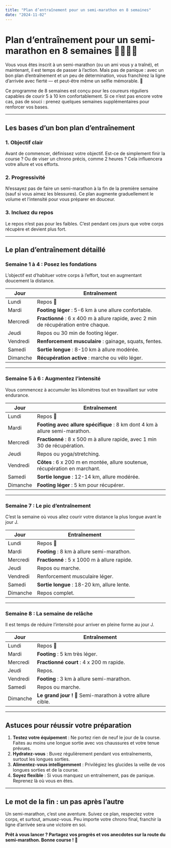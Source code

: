 ```yaml
---
title: "Plan d’entraînement pour un semi-marathon en 8 semaines"
date: "2024-11-02"
---
```


# Plan d’entraînement pour un semi-marathon en 8 semaines 🏃‍♂️🏃‍♀️

Vous vous êtes inscrit à un semi-marathon (ou un ami vous y a traîné), et maintenant, il est temps de passer à l’action. Mais pas de panique : avec un bon plan d’entraînement et un peu de détermination, vous franchirez la ligne d’arrivée avec fierté — et peut-être même un selfie mémorable. 📸

Ce programme de 8 semaines est conçu pour les coureurs réguliers capables de courir 5 à 10 km confortablement. Si ce n’est pas encore votre cas, pas de souci : prenez quelques semaines supplémentaires pour renforcer vos bases.

---

## **Les bases d’un bon plan d’entraînement**

### 1. **Objectif clair**

Avant de commencer, définissez votre objectif. Est-ce de simplement finir la course ? Ou de viser un chrono précis, comme 2 heures ? Cela influencera votre allure et vos efforts.

### 2. **Progressivité**

N’essayez pas de faire un semi-marathon à la fin de la première semaine (sauf si vous aimez les blessures). Ce plan augmente graduellement le volume et l’intensité pour vous préparer en douceur.

### 3. **Incluez du repos**

Le repos n’est pas pour les faibles. C’est pendant ces jours que votre corps récupère et devient plus fort.

---

## **Le plan d’entraînement détaillé**

### **Semaine 1 à 4 : Posez les fondations**

L’objectif est d’habituer votre corps à l’effort, tout en augmentant doucement la distance.

| Jour     | Entraînement                                                                         |
| -------- | ------------------------------------------------------------------------------------ |
| Lundi    | Repos 🛌                                                                             |
| Mardi    | **Footing léger** : 5-6 km à une allure confortable.                                 |
| Mercredi | **Fractionné** : 6 x 400 m à allure rapide, avec 2 min de récupération entre chaque. |
| Jeudi    | Repos ou 30 min de footing léger.                                                    |
| Vendredi | **Renforcement musculaire** : gainage, squats, fentes.                               |
| Samedi   | **Sortie longue** : 8-10 km à allure modérée.                                        |
| Dimanche | **Récupération active** : marche ou vélo léger.                                      |

---

### **Semaine 5 à 6 : Augmentez l’intensité**

Vous commencez à accumuler les kilomètres tout en travaillant sur votre endurance.

| Jour     | Entraînement                                                                |
| -------- | --------------------------------------------------------------------------- |
| Lundi    | Repos 🛌                                                                    |
| Mardi    | **Footing avec allure spécifique** : 8 km dont 4 km à allure semi-marathon. |
| Mercredi | **Fractionné** : 8 x 500 m à allure rapide, avec 1 min 30 de récupération.  |
| Jeudi    | Repos ou yoga/stretching.                                                   |
| Vendredi | **Côtes** : 6 x 200 m en montée, allure soutenue, récupération en marchant. |
| Samedi   | **Sortie longue** : 12-14 km, allure modérée.                               |
| Dimanche | **Footing léger** : 5 km pour récupérer.                                    |

---

### **Semaine 7 : Le pic d’entraînement**

C’est la semaine où vous allez courir votre distance la plus longue avant le jour J.

| Jour     | Entraînement                                 |
| -------- | -------------------------------------------- |
| Lundi    | Repos 🛌                                     |
| Mardi    | **Footing** : 8 km à allure semi-marathon.   |
| Mercredi | **Fractionné** : 5 x 1000 m à allure rapide. |
| Jeudi    | Repos ou marche.                             |
| Vendredi | Renforcement musculaire léger.               |
| Samedi   | **Sortie longue** : 18-20 km, allure lente.  |
| Dimanche | Repos complet.                               |

---

### **Semaine 8 : La semaine de relâche**

Il est temps de réduire l’intensité pour arriver en pleine forme au jour J.

| Jour     | Entraînement                                               |
| -------- | ---------------------------------------------------------- |
| Lundi    | Repos 🛌                                                   |
| Mardi    | **Footing** : 5 km très léger.                             |
| Mercredi | **Fractionné court** : 4 x 200 m rapide.                   |
| Jeudi    | Repos.                                                     |
| Vendredi | **Footing** : 3 km à allure semi-marathon.                 |
| Samedi   | Repos ou marche.                                           |
| Dimanche | **Le grand jour !** 🏁 Semi-marathon à votre allure cible. |

---

## **Astuces pour réussir votre préparation**

1. **Testez votre équipement** : Ne portez rien de neuf le jour de la course. Faites au moins une longue sortie avec vos chaussures et votre tenue prévues.
2. **Hydratez-vous** : Buvez régulièrement pendant vos entraînements, surtout les longues sorties.
3. **Alimentez-vous intelligemment** : Privilégiez les glucides la veille de vos longues sorties et de la course.
4. **Soyez flexible** : Si vous manquez un entraînement, pas de panique. Reprenez là où vous en êtes.

---

## **Le mot de la fin : un pas après l’autre**

Un semi-marathon, c’est une aventure. Suivez ce plan, respectez votre corps, et surtout, amusez-vous. Peu importe votre chrono final, franchir la ligne d’arrivée sera une victoire en soi.

**Prêt à vous lancer ? Partagez vos progrès et vos anecdotes sur la route du semi-marathon. Bonne course ! 🚀**
